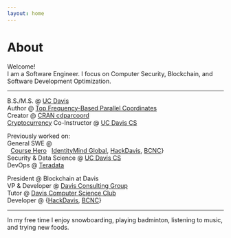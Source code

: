 ```yaml
---
layout: home
---
```

# About 

Welcome! <br>
I am a Software Engineer. I focus on Computer Security, Blockchain, and Software Development Optimization.<br>

---

B.S./M.S. @ [UC Davis](https://www.ucdavis.edu)<br>
Author @ [Top Frequency-Based Parallel Coordinates](https://arxiv.org/abs/1709.00665)<br>
Creator @ [CRAN cdparcoord](https://CRAN.R-project.org/package=cdparcoord)<br>
[Cryptocurrency](http://rylanschaeffer.github.io/resources/198FCourseSyllabus.pdf) Co-Instructor @ [UC Davis CS](http://www.cs.ucdavis.edu)<br>

Previously worked on:<br>
General SWE @ <br>
&nbsp; [Course Hero](https://www.coursehero.com)
&nbsp;&nbsp;[IdentityMind Global](https://www.identitymindglobal.com), [HackDavis](http://hackdavis.io/), [BCNC](https://bcnclub.org)}<br>
Security &#38; Data Science @ [UC Davis CS](http://www.cs.ucdavis.edu)<br>
DevOps @ [Teradata](http://www.teradata.com/?LangType=1033)<br> 

President @ Blockchain at Davis<br>
VP &#38; Developer @ [Davis Consulting Group](http://davisconsultinggroup.org)<br>
Tutor @ [Davis Computer Science Club](https://daviscsclub.org/)<br>
Developer @ {[HackDavis](http://hackdavis.io/), [BCNC](https://bcnclub.org)}<br>

---

In my free time I enjoy snowboarding, playing badminton, listening to music, and trying new foods. 
